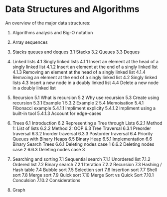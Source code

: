# Data Structures and Algorithms

An overview of the major data structures:

1. Algorithms analysis and Big-O notation

2. Array sequences

3. Stacks queues and deques
    3.1 Stacks
    3.2 Queues
    3.3 Deques
    
4. Linked lists
    4.1 Singly linked lists
        4.1.1 Insert an element at the head of a singly linked list
        4.1.2 Insert an element at the end of a singly linked list
        4.1.3 Removing an element at the head of a singly linked list
        4.1.4 Remvoing an element at the end of a singly linked list
    4.2 Singly linked lists
    4.3 Insert a new node in a doubly linked list
    4.4 Delete a new node in a doubly linked list
    
5. Recursion
    5.1 What is recursion
    5.2 Why use recursion
    5.3 Create using recursion
        5.3.1 Example 1
        5.3.2 Example 2
    5.4 Memoisation
        5.4.1 Fibonacci example
        5.4.1.1 Impliment explicity
        5.4.1.2 Impliment using a built-in tool
        5.4.1.3 Account for edge-cases

6. Trees
    6.1 Introduction
    6.2 Representing a Tree through Lists
        6.2.1 Method 1: List of lists
        6.2.2 Method 2: OOP
    6.3 Tree Traversal
        6.3.1 Preorder traversal
        6.3.2 Inorder traversal
        6.3.3 Postorder traversal
    6.4 Priority Queues with Binary Heaps
    6.5 Binary Heap
        6.5.1 Implementation
    6.6 Binary Search Trees
        6.6.1 Deleting nodes case 1
        6.6.2 Deleting nodes case 2
        6.6.3 Deleting nodes case 3
    
7. Searching and sorting
    7.1 Sequential search
        7.1.1 Unordered list
        7.1.2 Ordered list
    7.2 Binary search
        7.2.1 Iteration
        7.2.2 Recursion
    7.3 Hashing / Hash table
    7.4 Bubble sort
    7.5 Selection sort
    7.6 Insertion sort
    7.7 Shell sort
    7.8 Merge sort
    7.9 Quick sort
    7.10 Merge Sort vs Quick Sort
        7.10.1 Conculsion
    7.10.2 Considerations

8. Graph  